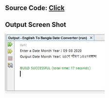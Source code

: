 ## Source Code: [Click](https://github.com/GK-CPP/English-To-Bangla-Date-Converter/blob/master/English%20To%20Bangla%20Date%20Converter/src/English%20To%20Bangla%20Date%20Converter/Calender.java)

Output Screen Shot
-----------------------
<img src="https://github.com/GK-CPP/English-To-Bangla-Date-Converter/blob/master/English%20To%20Bangla%20Date%20Converter/Output.PNG">
